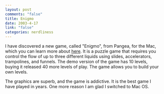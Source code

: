 ```yaml
--- 
layout: post
comments: "false"
title: Enigmo
date: 2003-4-17
link: "false"
categories: nerdliness
---
```

I have discovered a new game, called "Enigmo", from Pangea, for the Mac, which you can learn more about <a href="http://www.pangeasoft.net/enigmo/info.html" target="_blank">here</a>. It is a puzzle game that requires you control the flow of up to three different liquids using slides, accelerators, trampolines, and funnels. The demo version of the game has 10 levels, buying it released 40 more levels of play. The game allows you to build your own levels.

The graphics are superb, and the game is addictive. It is the best game I have played in years. One more reason I am glad I switched to Mac OS.
